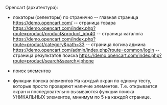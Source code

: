 Opencart (архитектура):

- локаторы (селекторы) по странично
-- главная страница https://demo.opencart.com/
-- страница товара https://demo.opencart.com/index.php?route=product/product&product_id=40
-- страница каталога https://demo.opencart.com/index.php?route=product/category&path=33
-- страница логина админа https://demo.opencart.com/admin/index.php?route=common/login
-- страница результатов поиска https://demo.opencart.com/index.php?route=product/search&search=iphone

- поиск элементов 
- функции поиска элементов
На каждый экран по одному тесту, которые просто проверяют наличие элементов.
Т.е. открывается экран и последовательно вызываются функции поиска УНИКАЛЬНЫХ элементов,
 минимум по 5 на каждой странице.